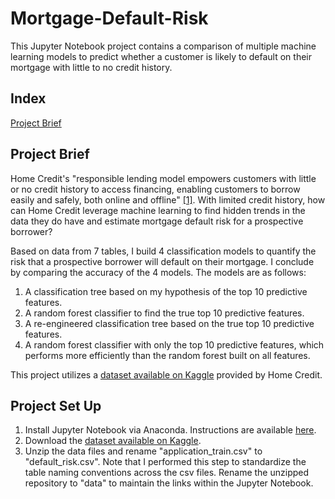 # Mortgage-Default-Risk
This Jupyter Notebook project contains a comparison of multiple machine learning models to predict whether a customer is likely to default on their mortgage with little to no credit history.

## Index
[Project Brief](#Project-Brief)

## Project Brief
Home Credit's "responsible lending model empowers customers with little or no credit history to access financing, enabling customers to borrow easily and safely, both online and offline" [[1]](https://www.homecredit.net/about-us.aspx/#who-we-are). With limited credit history, how can Home Credit leverage machine learning to find hidden trends in the data they do have and estimate mortgage default risk for a prospective borrower?

Based on data from 7 tables, I build 4 classification models to quantify the risk that a prospective borrower will default on their mortgage. I conclude by comparing the accuracy of the 4 models. The models are as follows:
1. A classification tree based on my hypothesis of the top 10 predictive features.
2. A random forest classifier to find the true top 10 predictive features.
3. A re-engineered classification tree based on the true top 10 predictive features.
4. A random forest classifier with only the top 10 predictive features, which performs more efficiently than the random forest built on all features.

This project utilizes a [dataset available on Kaggle](https://www.kaggle.com/competitions/home-credit-default-risk) provided by Home Credit.

## Project Set Up
1. Install Jupyter Notebook via Anaconda. Instructions are available [here](https://docs.jupyter.org/en/latest/install/notebook-classic.html).
2. Download the [dataset available on Kaggle](https://www.kaggle.com/competitions/home-credit-default-risk).
3. Unzip the data files and rename "application_train.csv" to "default_risk.csv". Note that I performed this step to standardize the table naming conventions across the csv files. Rename the unzipped repository to "data" to maintain the links within the Jupyter Notebook.


